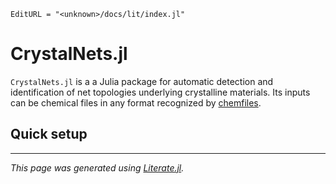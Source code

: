 ```@meta
EditURL = "<unknown>/docs/lit/index.jl"
```

# CrystalNets.jl

`CrystalNets.jl` is a a Julia package for automatic detection and identification of
net topologies underlying crystalline materials.
Its inputs can be chemical files in any format recognized by [chemfiles](https://chemfiles.org/).

## Quick setup

---

*This page was generated using [Literate.jl](https://github.com/fredrikekre/Literate.jl).*

